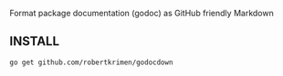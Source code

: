 Format package documentation (godoc) as GitHub friendly Markdown

## INSTALL

    go get github.com/robertkrimen/godocdown
